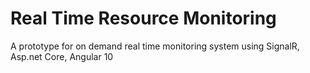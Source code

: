# Real Time Resource Monitoring
A prototype for on demand real time monitoring system using SignalR, Asp.net Core, Angular 10
